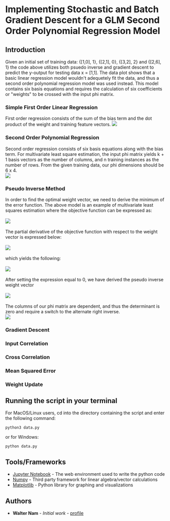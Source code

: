 # Implementing Stochastic and Batch Gradient Descent for a GLM Second Order Polynomial Regression Model 

## Introduction 

Given an initial set of training data: {[1,0], 1}, {[2,1], 0}, {[3,2], 2} and {[2,6], 1} the code above utilizes both psuedo inverse and gradient descent to predict the y-output for testing data x = [1,1]. The data plot shows that a basic linear regression model wouldn't adequetely fit the data, and thus a second order polynomial regression model was used instead. This model contains six basis equations and requires the calculation of six coefficients or "weights" to be crossed with the input phi matrix. 

### Simple First Order Linear Regression

First order regression consists of the sum of the bias term and the dot product of the weight and training feature vectors.
<img src="https://www.latex4technics.com/l4ttemp/fghn4l.png?1586315629394" /> 

### Second Order Polynomial Regression

Second order regression consists of six basis equations along with the bias term. For multivariate least square estimation, the input phi matrix yields k + 1 basis vectors as the number of columns, and n training instances as the number of rows. From the given training data, our phi dimensions should be 6 x 4.
<br/>
<img src="https://www.latex4technics.com/l4ttemp/fghn4l.png?1586316079966" /> 

### Pseudo Inverse Method
In order to find the optimal weight vector, we need to derive the minimum of the error function. The above model is an example of multivariate least squares estimation where the objective function can be expressed as:
<br/>
<br/>
<img src = "https://www.latex4technics.com/l4ttemp/fghn4l.png?1586322502020">
<br/>
<br/>
The partial derivative of the objective function with respect to the weight vector is expressed below:
<br/>
<br/>
<img src = "https://www.latex4technics.com/l4ttemp/fghn4l.png?1586324285280">
<br/>
<br/>
which yields the following:
<br/>
<br/>
<img src = "https://www.latex4technics.com/l4ttemp/fghn4l.png?1586324858319">
<br/>
<br/>
After setting the expression equal to 0, we have derived the pseudo inverse weight vector
<br/>
<br/>
<img src="https://www.latex4technics.com/l4ttemp/fghn4l.png?1586316748184" /> 
<br/>
<br/>
The columns of our phi matrix are dependent, and thus the determinant is zero and require a switch to the alternate right inverse.
<br/>
<img src="https://www.latex4technics.com/l4ttemp/r9qvo5.png?1586182932826" />

### Gradient Descent

### Input Correlation

### Cross Correlation

### Mean Squared Error

### Weight Update

## Running the script in your terminal

For MacOS/Linux users, cd into the directory containing the script and enter the following command:
```
python3 data.py
```
or for Windows:
```
python data.py
```

## Tools/Frameworks

* [Jupyter Notebook](https://jupyter.org/) - The web environment used to write the python code
* [Numpy](https://numpy.org/) - Third party framework for linear algebra/vector calculations
* [Matplotlib](https://matplotlib.org/) - Python library for graphing and visualizations

## Authors

* **Walter Nam** - *Initial work* - [profile](https://github.com/wnam98)

